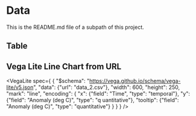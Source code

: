 # Data

This is the README.md file of a subpath of this project.

## Table 

<Table url="data_1.csv" />
 
## Vega Lite Line Chart from URL 

<VegaLite spec={ { "$schema": "https://vega.github.io/schema/vega-lite/v5.json", "data": {"url": "data_2.csv"}, "width": 600, "height": 250, "mark": "line",     "encoding": { "x": {"field": "Time", "type": "temporal"}, "y": {"field": "Anomaly (deg C)", "type": "q    uantitative"}, "tooltip": {"field": "Anomaly (deg C)", "type": "quantitative"} } } } /> 
